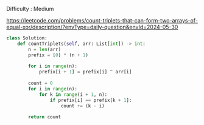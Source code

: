 Difficulty : Medium 

https://leetcode.com/problems/count-triplets-that-can-form-two-arrays-of-equal-xor/description/?envType=daily-question&envId=2024-05-30

```python
class Solution:
    def countTriplets(self, arr: List[int]) -> int:
        n = len(arr)
        prefix = [0] * (n + 1)
        
        for i in range(n):
            prefix[i + 1] = prefix[i] ^ arr[i]
        
        count = 0
        for i in range(n):
            for k in range(i + 1, n):
                if prefix[i] == prefix[k + 1]:
                    count += (k - i)
        
        return count
```
